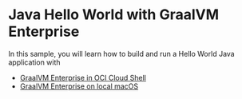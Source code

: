 # Java Hello World with GraalVM Enterprise

In this sample, you will learn how to build and run a Hello World Java application with 

- [GraalVM Enterprise in OCI Cloud Shell](./README-CS.md)
- [GraalVM Enterprise on local macOS](./README-Local-macOS.md)


